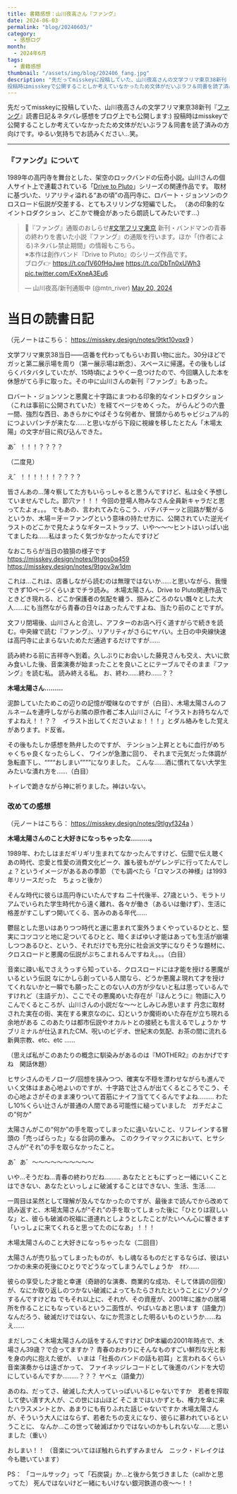 ```yaml
---
title: 書籍感想：山川夜高さん『ファング』
date: 2024-06-03
permalink: "blog/20240603/"
category:
  - 感想ログ
month:
  - 2024年6月
tags:
  - 書籍感想
thumbnail: "/assets/img/blog/202406_fang.jpg"
description: "先だってmisskeyに投稿していた、山川夜高さんの文学フリマ東京38新刊『ファング』読書日記＆ネタバレ感想をブログ上でも公開します:)
投稿時はmisskeyで公開することしか考えていなかったため文体がだいぶラフ＆同書を読了済みの方向けです。ゆるい気持ちでお読みください…笑。"
---
```


先だってmisskeyに投稿していた、山川夜高さんの文学フリマ東京38新刊『<a href="https://libsy.net/blog/3780" target="_blank" rel="nofollow">ファング</a>』読書日記＆ネタバレ感想をブログ上でも公開します:)
投稿時はmisskeyで公開することしか考えていなかったため文体がだいぶラフ＆同書を読了済みの方向けです。ゆるい気持ちでお読みください…笑。

<hr>

### 『ファング』について

1989年の高円寺を舞台とした、架空のロックバンドの伝奇小説。山川さんの個人サイト上で連載されている「<a href="https://libsy.net/dtp" target="_blank" rel="nofollow" >Drive to Pluto</a>」シリーズの関連作品です。
取材に基づいた、リアリティ溢れる“あの頃”の高円寺に、ロバート・ジョンソンのクロスロード伝説が交差する、とてもスリリングな短編でした。
（あの印象的なイントロダクション、どこかで機会があったら朗読してみたいです…）

<blockquote class="twitter-tweet"><p lang="ja" dir="ltr">🎸『ファング』通販のおしらせ<a href="https://twitter.com/hashtag/%E6%96%87%E5%AD%A6%E3%83%95%E3%83%AA%E3%83%9E%E6%9D%B1%E4%BA%AC?src=hash&amp;ref_src=twsrc%5Etfw">#文学フリマ東京</a> 新刊・バンドマンの青春の終わりを書いた小説『ファング』の通販を行います。ほか「(作者による)ネタバレ禁止期間」の情報もこちら。<br>※本作は創作バンド『Drive to Pluto』のシリーズ作品です。<br>ブログ👉 <a href="https://t.co/1V60fHqJwe">https://t.co/1V60fHqJwe</a> <a href="https://t.co/DbTn0xUWh3">https://t.co/DbTn0xUWh3</a> <a href="https://t.co/ExXneA3Eu6">pic.twitter.com/ExXneA3Eu6</a></p>&mdash; 山川夜高/新刊通販中 (@mtn_river) <a href="https://twitter.com/mtn_river/status/1792484949893017751?ref_src=twsrc%5Etfw">May 20, 2024</a></blockquote> <script async src="https://platform.twitter.com/widgets.js" charset="utf-8"></script>

# 当日の読書日記
（元ノートはこちら： https://misskey.design/notes/9tkt10vqx9 ）

文学フリマ東京38当日<span class="font-serif-jp">——</span>店番を代わってもらいお買い物に出た。30分ほどでガッと第二展示場を周り（第一展示場は断念）、スペースに帰還。その後もしばらくバタバタしていたが、15時頃にようやく一息つけたので、今回購入した本を休憩がてら手に取った。その中に山川さんの新刊『ファング』もあった。

ロバート・ジョンソンと悪魔と十字路にまつわる印象的なイントロダクション（これは事前に公開されていた）を経てページをめくった。
がらんどうの六畳一間、強烈な西日、あきらかにやばそうな何者か、冒頭からめちゃビジュアル的につよいパンチが来たな……と思いながら下段に視線を移したとたん「木場太陽」の文字が目に飛び込んできた。

あ゛！！！？？？？

（二度見）

え゛！！！！！！？？？？

皆さんあの…薄々察してた方もいらっしゃると思うんですけど、私は全く予想していませんでした。節穴ァ！！！
今回の登場人物みなさん全員新キャラだと思ってたよォ。。。
でもあの、言われてみたらこう、バチバチーッと回路が繋がるというか、木場＝牙＝ファングという意味の持たせ方に、公開されていた逆光イラストのどこかで見たようなギターストラップ、いや〜〜〜ヒントはいっぱい出てましたね……私はまったく気づかなかったんですけど

なおこちらが当日の狼狽の様子です
https://misskey.design/notes/9tgos0q459
https://misskey.design/notes/9tgov3w1dm

これは…これは、店番しながら読むのは無理ではないか……と思いながら、我慢できず10ページくらいまでチラ読み。
木場太陽さん、Drive to Pluto関連作品でときどき現れる、どこか保護者の気配を纏う、掴みどころのない飄々とした大人……にも当然ながら青春の日々はあったんですよね、当たり前のことですが。

文フリ閉場後、山川さんと合流し、アフターのお店へ行く道すがらで続きを読む。中央線で読む『ファング』、リアリティがさらにヤバい。土日の中央線快速は高円寺に止まらないためただ通過するだけですが……

読み終わる前に吉祥寺へ到着。久しぶりにお会いした藤見さんも交え、大いに飲み食いした後、音楽演奏が始まったことを良いことにテーブルでそのまま『ファング』を読む私。
読み終える私。
お、終わ……終わ……？？

<strong>木場太陽さん………</strong>

泥酔していたためこの辺りの記憶が曖昧なのですが（白目）、木場太陽さんのフルネームを連呼しながらお隣の原作者ご本人山川さんに「イラストお持ちなんですよねえ！！？？　イラスト出してくださいよぉ！！！」とダル絡みをした覚えがあります。ド反省。

その後もたしか感想を熱弁したのですが、
テンション上昇とともに血行がめちゃくちゃ良くなったらしく、
ワインが急激に回り、
それまで元気だった体調が急転直下し、““““おしまい””””になりました。
こんな……酒に慣れてない大学生みたいな潰れ方を……（白目）

トイレで跪きながら神に祈りました。神はいない。


### 改めての感想
（元ノートはこちら： https://misskey.design/notes/9tlgyf324a ）

<strong>木場太陽さんのこと大好きになっちゃったな………。</strong>

1989年、わたしはまだギリギリ生まれてなかったんですけど、伝聞で伝え聴くあの時代、恋愛と性愛の消費文化ピーク、誰も彼もがゲレンデに行ってたんでしょ？というイメージがあるあの季節
（でも調べたら「ロマンスの神様」は1993年リリースだった　ちょっと後か）

そんな時代に彼らは高円寺にいたんですね
二十代後半、27歳という、モラトリアムでいられた学生時代から遠く離れ、各々が働き（あるいは働けず）、生活に格差がすこしずつ開いてくる、苦みのある年代……

鬱屈とした思いはありつつ時代と運に恵まれて案外うまくやっているひとと、堅実にコツコツと地に足ついてるひとと、暗くまばゆい才能はあっても生活が崩壊しつつあるひと、という、それだけでも充分に社会派文学になりそうな題材に、
クロスロードと悪魔の伝説がぶちこまれるんですねえ。。。（白目）

音楽に疎い私でさえうっすら知っている、クロスロードには才能を授ける悪魔がいるという伝説
なにかしら創っている人間なら、どうか悪魔よ現れて才を授けてくれないかと一瞬でも願ったことのない人の方が少ないと私は思っているんですけれど（主語デカ）、ここでその悪魔めいた存在が『ほんとうに』物語に入りこんでくるところが、山川さんの小説だな〜〜としみじみ思います
丹念に取材された実在の街、実在する東京なのに、幻というか魔術めいた存在が立ち現れる余地がある
このあたりは都市伝説やオカルトとの接続とも言えるでしょうか
サブリミナルが仕込まれたCM、呪いのビデオ、世紀末の気配、お茶の間に流れる新興宗教、etc、etc ……

（思えば私がこのあたりの概念に馴染みがあるのは『MOTHER2』のおかげですね　閑話休題）

ヒサシさんのモノローグ/回想を挟みつつ、確実な不穏を漂わせながらも進んでいく文体はまあ心地よいのですが、十字路で辻さんが出てくるところでこう、その心地よさがそのまま凍りついて首筋にナイフ当ててくるんですよね………
わたし10%くらい辻さんが普通の人間である可能性に縋っていました　ガチだよこの“何か”

太陽さんがこの“何か”の手を取ってしまったに違いないこと、リフレインする冒頭の「売っぱらった」なる台詞の重み。
このクライマックスにおいて、ヒサシさんが“それ”の手を取らなかったこと。

あ゛あ゛〜〜〜〜〜〜〜〜〜〜

いや…そうだね…青春の終わりだね………
あなたとともにずっと一緒にいくことはできない、あなたといっしょに破滅することはできない、生活、生活……

一周目は呆然として理解が及んでなかったのですが、最後まで読んでから改めて読み返すと、木場太陽さんが“それ”の手を取ってしまった後に「ひとりは寂しいな」と、彼らも破滅の祝福に道連れとしようとしたことがたいへん心に響きます
「いっしょに来てくれると思ってたのになあ」！！！

木場太陽さんのこと大好きになっちゃったな（二回目）

太陽さんが売り払ってしまったものが、もし魂なるものだとするならば、彼はいつかの未来の死後にひとりでどうなってしまうんでしょうか　ｵｵﾝ……

彼らの享受した才能と幸運（奇跡的な演奏、商業的な成功、そして体調の回復）が、なにか取り返しのつかない破滅によってもたらされたということにゾクゾクするんですけどね
でもそれ以上に、それが、その資産が、2001年に誰かの居場所を作ることにもなっているという二面性が、やばいなあと思います（語彙力）
なんだろう、破滅だけではない、なにか荒涼とした明るいものというか……ねえ……

まだしつこく木場太陽さんの話をするんですけど
DtP本編の2001年時点で、木場さん39歳？で合ってますか？
青春のおわりにそんなものすごい鮮烈な光と影を身の内に抱えた彼が、
いまは「社長のバンドの話も初耳」と言われるくらい音楽演奏からは遠ざかって、
ファイネッジレコードとして後進のバンドを大切にしているんですか………？？？
ヤベェ（語彙力）

あのね、だってさ、破滅した大人っていっぱいいるじゃないですか　若者を搾取して使い潰す大人が、この世には山ほど
そこまではいかずとも、権力を傘に来たハラスメントとか、あまりにも有りふれた話じゃないですか
木場太陽さんが、そういう大人にはならず、若者たちの支えになり、彼らに慕われているということに、
なんか…この世って破滅ばかりではないのかもしれないな……と思いました（重い）

おしまい！！
（音楽についてほぼ触れられずすみません　ニック・ドレイクは今も聴いています）

PS：
「コールサック」って「石炭袋」か…と後から気づきました（callかと思ってた）
死んではないけど一緒にもいけない銀河鉄道の夜〜〜！！

